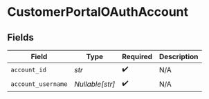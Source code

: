 # CustomerPortalOAuthAccount


## Fields

| Field              | Type               | Required           | Description        |
| ------------------ | ------------------ | ------------------ | ------------------ |
| `account_id`       | *str*              | :heavy_check_mark: | N/A                |
| `account_username` | *Nullable[str]*    | :heavy_check_mark: | N/A                |